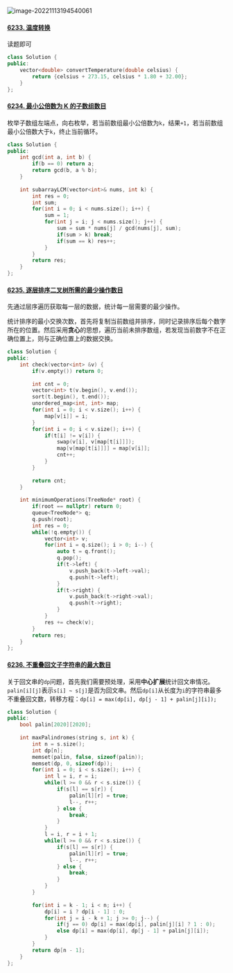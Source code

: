 ![image-20221113194540061](https://typora-lghost.oss-cn-shanghai.aliyuncs.com/img/202211131946178.png)

#### [6233. 温度转换](https://leetcode.cn/problems/convert-the-temperature/)

读题即可

```C++
class Solution {
public:
    vector<double> convertTemperature(double celsius) {
        return {celsius + 273.15, celsius * 1.80 + 32.00};
    }
};
```



#### [6234. 最小公倍数为 K 的子数组数目](https://leetcode.cn/problems/number-of-subarrays-with-lcm-equal-to-k/)

枚举子数组左端点，向右枚举，若当前数组最小公倍数为`k`，结果`+1`，若当前数组最小公倍数大于`k`，终止当前循环。

```C++
class Solution {
public:
    int gcd(int a, int b) {
        if(b == 0) return a;
        return gcd(b, a % b);
    }
    
    int subarrayLCM(vector<int>& nums, int k) {
        int res = 0;
        int sum;
        for(int i = 0; i < nums.size(); i++) {
            sum = 1;
            for(int j = i; j < nums.size(); j++) {
                sum = sum * nums[j] / gcd(nums[j], sum);
                if(sum > k) break;
                if(sum == k) res++;
            }
        }
        return res;
    }
};
```



#### [6235. 逐层排序二叉树所需的最少操作数目](https://leetcode.cn/problems/minimum-number-of-operations-to-sort-a-binary-tree-by-level/)

先通过层序遍历获取每一层的数据，统计每一层需要的最少操作。

统计排序的最小交换次数，首先将复制当前数组并排序，同时记录排序后每个数字所在的位置。然后采用**贪心**的思想，遍历当前未排序数组，若发现当前数字不在正确位置上，则与正确位置上的数据交换。

```C++
class Solution {
public:
    int check(vector<int> &v) {
        if(v.empty()) return 0;
        
        int cnt = 0;
        vector<int> t(v.begin(), v.end());
        sort(t.begin(), t.end());
        unordered_map<int, int> map;
        for(int i = 0; i < v.size(); i++) {
            map[v[i]] = i;
        }
        for(int i = 0; i < v.size(); i++) {
            if(t[i] != v[i]) {
                swap(v[i], v[map[t[i]]]);
                map[v[map[t[i]]]] = map[v[i]]; 
                cnt++;
            }
        }
        
        return cnt;
    }
    
    int minimumOperations(TreeNode* root) {
        if(root == nullptr) return 0;
        queue<TreeNode*> q;
        q.push(root);
        int res = 0;
        while(!q.empty()) {
            vector<int> v;
            for(int i = q.size(); i > 0; i--) {
                auto t = q.front();
                q.pop();
                if(t->left) {
                    v.push_back(t->left->val);
                    q.push(t->left);
                } 
                if(t->right) {
                    v.push_back(t->right->val);
                    q.push(t->right);
                }
            }
            res += check(v);
        }
        return res;
    }
};
```



#### [6236. 不重叠回文子字符串的最大数目](https://leetcode.cn/problems/maximum-number-of-non-overlapping-palindrome-substrings/)

关于回文串的`dp`问题，首先我们需要预处理，采用**中心扩展**统计回文串情况。`palin[i][j]`表示`s[i] ~ s[j]`是否为回文串。然后`dp[i]`从长度为`i`的字符串最多不重叠回文数，转移方程：`dp[i] = max(dp[i], dp[j - 1] + palin[j][i]);`

```C++
class Solution {
public:
    bool palin[2020][2020];
    
    int maxPalindromes(string s, int k) {
        int n = s.size();
        int dp[n];
        memset(palin, false, sizeof(palin));
        memset(dp, 0, sizeof(dp));
        for(int i = 0; i < s.size(); i++) {
            int l = i, r = i;
            while(l >= 0 && r < s.size()) {
                if(s[l] == s[r]) {
                    palin[l][r] = true;
                    l--, r++;
                } else {
                    break;
                }
            }
            l = i, r = i + 1;
            while(l >= 0 && r < s.size()) {
                if(s[l] == s[r]) {
                    palin[l][r] = true;
                    l--, r++;
                } else {
                    break;
                }
            }
        }
        
        for(int i = k - 1; i < n; i++) {
            dp[i] = i ? dp[i - 1] : 0;
            for(int j = i - k + 1; j >= 0; j--) {
                if(j == 0) dp[i] = max(dp[i], palin[j][i] ? 1 : 0);
                else dp[i] = max(dp[i], dp[j - 1] + palin[j][i]);
            }
        }
        return dp[n - 1];
    }
};
```

